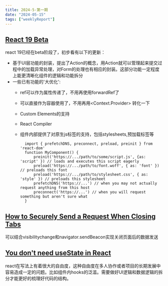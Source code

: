 ```yaml
---
title: 2024-5-第一期
date: "2024-05-15"  
tags: ["weeklyReport"]
---
```



## [React 19 Beta](https://react.dev/blog/2024/04/25/react-19)
react 19已经在beta阶段了，初步看有以下的更新：
* 基于UI层功能的封装，提出了Action的概念，用Action就可以管理起来提交过程中的加载异常处理，对Form的处理也有相应的封装。这部分功能一定程度上能更清晰化组件的逻辑和功能拆分
* 一些已有功能的'大优化':
    * ref可以作为属性传递了，不用再使用forwardRef了
    * <Context /> 可以直接作为容器使用了，不用再用<Context.Provider> 转化一下
    * Custom Elements的支持
    * React Compiler
    * 组件内部提供了对原生js标签的支持，包括stylesheets,预加载标签等

            import { prefetchDNS, preconnect, preload, preinit } from 'react-dom'
            function MyComponent() {
                preinit('https://.../path/to/some/script.js', {as: 'script' }) // loads and executes this script eagerly
                preload('https://.../path/to/font.woff', { as: 'font' }) // preloads this font
                preload('https://.../path/to/stylesheet.css', { as: 'style' }) // preloads this stylesheet
                prefetchDNS('https://...') // when you may not actually request anything from this host
                preconnect('https://...') // when you will request something but aren't sure what
            }
    
## [How to Securely Send a Request When Closing Tabs](https://webdeveloper.beehiiv.com/p/securely-send-request-closing-tabs)
可以结合visibilitychange和navigator.sendBeacon实现关闭页面后的数据发送

## [You don't need useState in React](https://www.nico.fyi/blog/you-dont-need-usestate-in-react)
react在写法上有着很大的自由度，这种自由度在多人协作或者项目的长期发展中容易造成一定的问题。比如组件内hooks的泛滥。需要做好UI逻辑和数据逻辑的拆分才能更好的梳理好代码的结构。